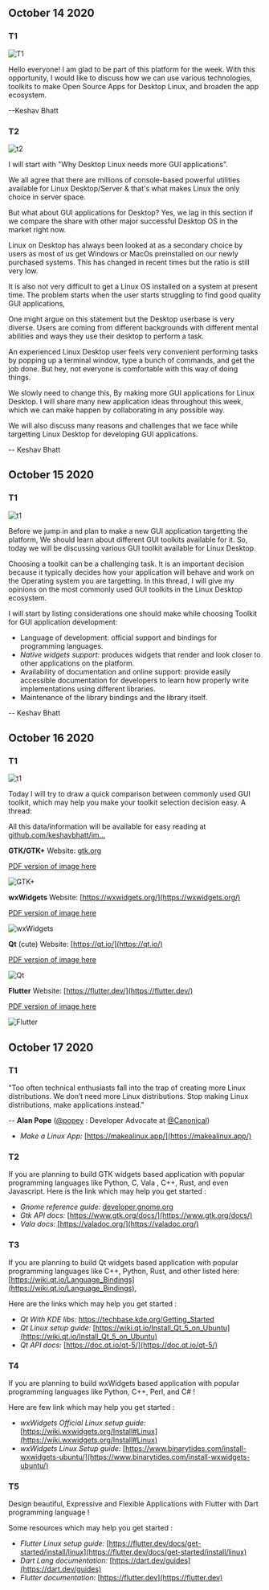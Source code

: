 ## October 14 2020 

### T1

![T1](https://github.com/keshavbhatt/imakefoss/blob/main/images/1.png?raw=true)

Hello everyone! I am glad to be part of this platform for the week. With this opportunity, I would like to discuss how we can use various technologies, toolkits to make Open Source Apps for Desktop Linux, and broaden the app ecosystem. 

--Keshav Bhatt

### T2

![t2](https://github.com/keshavbhatt/imakefoss/blob/main/images/2.png?raw=true)

I will start with "Why Desktop Linux needs more GUI applications".

We all agree that there are millions of console-based powerful utilities available for Linux Desktop/Server & that's what makes Linux the only choice in server space.

But what about GUI applications for Desktop? Yes, we lag in this section if we compare the share with other major successful Desktop OS in the market right now.

Linux on Desktop has always been looked at as a secondary choice by users as most of us get Windows or MacOs preinstalled on our newly purchased systems. This has changed in recent times but the ratio is still very low.

It is also not very difficult to get a Linux OS installed on a system at present time. The problem starts when the user starts struggling to find good quality GUI applications,

One might argue on this statement but the Desktop userbase is very diverse. Users are coming from different backgrounds with different mental abilities and ways they use their desktop to perform a task.

An experienced Linux Desktop user feels very convenient performing tasks by popping up a terminal window, type a bunch of commands, and get the job done. But hey, not everyone is comfortable with this way of doing things.

We slowly need to change this, By making more GUI applications for Linux Desktop. I will share many new application ideas throughout this week, which we can make happen by collaborating in any possible way.

We will also discuss many reasons and challenges that we face while targetting Linux Desktop for developing GUI applications.

-- Keshav Bhatt

## October 15 2020

### T1

![t1](https://github.com/keshavbhatt/imakefoss/blob/main/images/3.png?raw=true)

Before we jump in and plan to make a new GUI application targetting the platform, We should learn about different GUI toolkits available for it. So, today we will be discussing various GUI toolkit available for Linux Desktop.

Choosing a toolkit can be a challenging task. It is an important decision because it typically decides how your application will behave and work on the Operating system you are targetting. In this thread, I will give my opinions on the most commonly used GUI toolkits in the Linux Desktop ecosystem.

I will start by listing considerations one should make while choosing Toolkit for GUI application development:

-   Language of development: official support and bindings for programming languages.
-   _Native widgets support:_ produces widgets that render and look closer to other applications on the platform.
-   Availability of documentation and online support: provide easily accessible documentation for developers to learn how properly write implementations using different libraries.
-   Maintenance of the library bindings and the library itself.

-- Keshav Bhatt

## October 16 2020

### T1
![t1](https://github.com/keshavbhatt/imakefoss/blob/main/images/4.png?raw=true)

Today I will try to draw a quick comparison between commonly used GUI toolkit, which may help you make your toolkit selection decision easy. A thread:

All this data/information will be available for easy reading at [github.com/keshavbhatt/im…](https://t.co/XY6EOxSEyG "https://github.com/keshavbhatt/imakefoss/blob/main/tweets.md") 

**GTK/GTK+** 
Website: [gtk.org](https://gtk.org) 

[PDF version of image here](https://github.com/keshavbhatt/imakefoss/blob/main/pdfs/gtk+.pdf)

![GTK+](https://github.com/keshavbhatt/imakefoss/blob/main/images/gtk+.png?raw=true)

**wxWidgets** 
Website: [https://wxwidgets.org/](https://wxwidgets.org/) 

[PDF version of image here](https://github.com/keshavbhatt/imakefoss/blob/main/pdfs/wxWidgets.pdf)

![wxWidgets](https://github.com/keshavbhatt/imakefoss/blob/main/images/wxWidgets.png?raw=true)

**Qt** (cute) 
Website: [https://qt.io/](https://qt.io/) 

[PDF version of image here](https://github.com/keshavbhatt/imakefoss/blob/main/pdfs/qt.pdf)

![Qt](https://github.com/keshavbhatt/imakefoss/blob/main/images/qt.png?raw=true)

**Flutter**
Website: [https://flutter.dev/](https://flutter.dev/) 

[PDF version of image here](https://github.com/keshavbhatt/imakefoss/blob/main/pdfs/flutter.pdf)

![Flutter](https://github.com/keshavbhatt/imakefoss/blob/main/images/flutter.png?raw=true)

## October 17 2020

### T1 

"Too often technical enthusiasts fall into the trap of creating more Linux distributions. We don’t need more Linux distributions. Stop making Linux distributions, make applications instead." 

-- **Alan Pope** ([@popey](https://twitter.com/popey/) : Developer Advocate at [@Canonical](https://twitter.com/Canonical/))

- *Make a Linux App:* [https://makealinux.app/](https://makealinux.app/) 

### T2
If you are planning to build GTK widgets based application with popular programming languages like Python, C, Vala , C++, Rust, and even Javascript. Here is the link which may help you get started :
- *Gnome reference guide:* [developer.gnome.org](https://t.co/hnAPXvtxVr)
- *Gtk API docs:* [https://www.gtk.org/docs/](https://www.gtk.org/docs/)
- *Vala docs:* [https://valadoc.org/](https://valadoc.org/) 

### T3

If you are planning to build Qt widgets based application with popular programming languages like C++, Python, Rust, and other listed here: [https://wiki.qt.io/Language_Bindings](https://wiki.qt.io/Language_Bindings), 

Here are the links which may help you get started : 

- *Qt With KDE libs:* https://techbase.kde.org/Getting_Started
- *Qt Linux setup guide:*  [https://wiki.qt.io/Install_Qt_5_on_Ubuntu](https://wiki.qt.io/Install_Qt_5_on_Ubuntu)
- *Qt API docs:* [https://doc.qt.io/qt-5/](https://doc.qt.io/qt-5/)

### T4
If you are planning to build wxWidgets based application with popular programming languages like Python, C++, Perl, and C# !

Here are few link which may help you get started : 

- *wxWidgets Official Linux setup guide:* [https://wiki.wxwidgets.org/Install#Linux](https://wiki.wxwidgets.org/Install#Linux)
- *wxWidgets Linux Setup guide:* [https://www.binarytides.com/install-wxwidgets-ubuntu/](https://www.binarytides.com/install-wxwidgets-ubuntu/)

### T5

Design beautiful, Expressive and Flexible Applications with Flutter with Dart programming language !

 Some resources which may help you get started : 
 
- *Flutter Linux setup guide:* [https://flutter.dev/docs/get-started/install/linux](https://flutter.dev/docs/get-started/install/linux)
- *Dart Lang documentation:* [https://dart.dev/guides](https://dart.dev/guides)
- *Flutter documentation:* [https://flutter.dev](https://flutter.dev)
